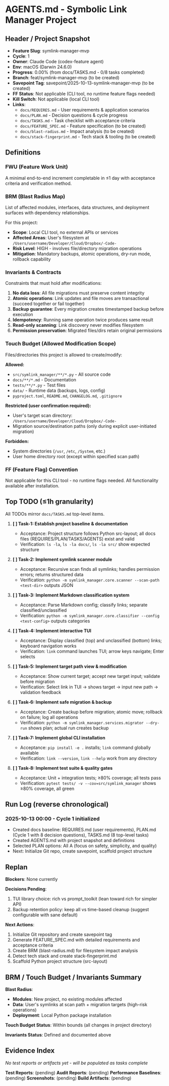 # AGENTS.md - Symbolic Link Manager Project

## Header / Project Snapshot

* **Feature Slug**: symlink-manager-mvp
* **Cycle**: 1
* **Owner**: Claude Code (codex-feature agent)
* **Env**: macOS (Darwin 24.6.0)
* **Progress**: 0.00% (from docs/TASKS.md - 0/8 tasks completed)
* **Branch**: feat/symlink-manager-mvp (to be created)
* **Savepoint Tag**: savepoint/2025-10-13-symlink-manager-mvp (to be created)
* **FF Status**: Not applicable (CLI tool, no runtime feature flags needed)
* **Kill Switch**: Not applicable (local CLI tool)
* **Links**:
  - `docs/REQUIRES.md` - User requirements & application scenarios
  - `docs/PLAN.md` - Decision questions & cycle progress
  - `docs/TASKS.md` - Task checklist with acceptance criteria
  - `docs/FEATURE_SPEC.md` - Feature specification (to be created)
  - `docs/blast-radius.md` - Impact analysis (to be created)
  - `docs/stack-fingerprint.md` - Tech stack & tooling (to be created)

## Definitions

### FWU (Feature Work Unit)
A minimal end-to-end increment completable in ≤1 day with acceptance criteria and verification method.

### BRM (Blast Radius Map)
List of affected modules, interfaces, data structures, and deployment surfaces with dependency relationships.

For this project:
- **Scope**: Local CLI tool, no external APIs or services
- **Affected Areas**: User's filesystem at `/Users/username/Developer/Cloud/Dropbox/-Code-`
- **Risk Level**: HIGH - involves file/directory migration operations
- **Mitigation**: Mandatory backups, atomic operations, dry-run mode, rollback capability

### Invariants & Contracts
Constraints that must hold after modifications:

1. **No data loss**: All file migrations must preserve content integrity
2. **Atomic operations**: Link updates and file moves are transactional (succeed together or fail together)
3. **Backup guarantee**: Every migration creates timestamped backup before execution
4. **Idempotency**: Running same operation twice produces same result
5. **Read-only scanning**: Link discovery never modifies filesystem
6. **Permission preservation**: Migrated files/dirs retain original permissions

### Touch Budget (Allowed Modification Scope)
Files/directories this project is allowed to create/modify:

**Allowed:**
- `src/symlink_manager/**/*.py` - All source code
- `docs/**/*.md` - Documentation
- `tests/**/*.py` - Test files
- `data/` - Runtime data (backups, logs, config)
- `pyproject.toml`, `README.md`, `CHANGELOG.md`, `.gitignore`

**Restricted (user confirmation required):**
- User's target scan directory: `/Users/username/Developer/Cloud/Dropbox/-Code-`
- Migration source/destination paths (only during explicit user-initiated migration)

**Forbidden:**
- System directories (`/usr`, `/etc`, `/System`, etc.)
- User home directory root (except within specified scan path)

### FF (Feature Flag) Convention
Not applicable for this CLI tool - no runtime flags needed. All functionality available after installation.

## Top TODO (≤1h granularity)

All TODOs mirror `docs/TASKS.md` top-level items.

1. **[ ] Task-1: Establish project baseline & documentation**
   - Acceptance: Project structure follows Python src-layout; all docs files (REQUIRES/PLAN/TASKS/AGENTS) exist and valid
   - Verification: `ls -la`, `ls -la docs/`, `ls -la src/` show expected structure

2. **[ ] Task-2: Implement symlink scanner module**
   - Acceptance: Recursive scan finds all symlinks; handles permission errors; returns structured data
   - Verification: `python -m symlink_manager.core.scanner --scan-path <test-dir>` outputs JSON

3. **[ ] Task-3: Implement Markdown classification system**
   - Acceptance: Parse Markdown config; classify links; separate classified/unclassified
   - Verification: `python -m symlink_manager.core.classifier --config <test-config>` outputs categories

4. **[ ] Task-4: Implement interactive TUI**
   - Acceptance: Display classified (top) and unclassified (bottom) links; keyboard navigation works
   - Verification: `link` command launches TUI; arrow keys navigate; Enter selects

5. **[ ] Task-5: Implement target path view & modification**
   - Acceptance: Show current target; accept new target input; validate before migration
   - Verification: Select link in TUI → shows target → input new path → validation feedback

6. **[ ] Task-6: Implement safe migration & backup**
   - Acceptance: Create backup before migration; atomic move; rollback on failure; log all operations
   - Verification: `python -m symlink_manager.services.migrator --dry-run` shows plan; actual run creates backup

7. **[ ] Task-7: Implement global CLI installation**
   - Acceptance: `pip install -e .` installs; `link` command globally available
   - Verification: `link --version`, `link --help` work from any directory

8. **[ ] Task-8: Implement test suite & quality gates**
   - Acceptance: Unit + integration tests; ≥80% coverage; all tests pass
   - Verification: `pytest tests/ -v --cov=src/symlink_manager` shows ≥80% coverage, all green

## Run Log (reverse chronological)

### 2025-10-13 00:00 - Cycle 1 initialized
- Created docs baseline: REQUIRES.md (user requirements), PLAN.md (Cycle 1 with 8 decision questions), TASKS.md (8 top-level tasks)
- Created AGENTS.md with project snapshot and definitions
- Selected PLAN options: All A (focus on safety, simplicity, and quality)
- Next: Initialize Git repo, create savepoint, scaffold project structure

## Replan

**Blockers**: None currently

**Decisions Pending**:
1. TUI library choice: rich vs prompt_toolkit (lean toward rich for simpler API)
2. Backup retention policy: keep all vs time-based cleanup (suggest configurable with sane default)

**Next Actions**:
1. Initialize Git repository and create savepoint tag
2. Generate FEATURE_SPEC.md with detailed requirements and acceptance criteria
3. Create BRM (blast-radius.md) for filesystem impact analysis
4. Detect tech stack and create stack-fingerprint.md
5. Scaffold Python project structure (src-layout)

## BRM / Touch Budget / Invariants Summary

**Blast Radius**:
- **Modules**: New project, no existing modules affected
- **Data**: User's symlinks at scan path + migration targets (high-risk operations)
- **Deployment**: Local Python package installation

**Touch Budget Status**: Within bounds (all changes in project directory)

**Invariants Status**: Defined and documented above

## Evidence Index

*No test reports or artifacts yet - will be populated as tasks complete*

**Test Reports**: (pending)
**Audit Reports**: (pending)
**Performance Baselines**: (pending)
**Screenshots**: (pending)
**Build Artifacts**: (pending)


